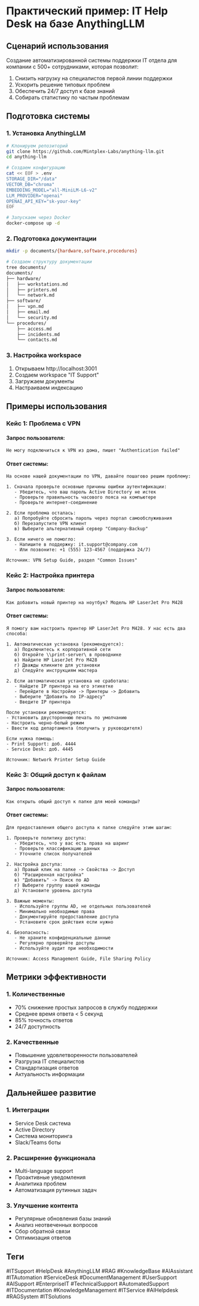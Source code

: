 # Практический пример: IT Help Desk на базе AnythingLLM

## Сценарий использования
Создание автоматизированной системы поддержки IT отдела для компании с 500+ сотрудниками, которая позволит:
1. Снизить нагрузку на специалистов первой линии поддержки
2. Ускорить решение типовых проблем
3. Обеспечить 24/7 доступ к базе знаний
4. Собирать статистику по частым проблемам

## Подготовка системы

### 1. Установка AnythingLLM
```bash
# Клонируем репозиторий
git clone https://github.com/Mintplex-Labs/anything-llm.git
cd anything-llm

# Создаем конфигурацию
cat << EOF > .env
STORAGE_DIR="/data"
VECTOR_DB="chroma"
EMBEDDING_MODEL="all-MiniLM-L6-v2"
LLM_PROVIDER="openai"
OPENAI_API_KEY="sk-your-key"
EOF

# Запускаем через Docker
docker-compose up -d
```

### 2. Подготовка документации
```bash
mkdir -p documents/{hardware,software,procedures}

# Создаем структуру документации
tree documents/
documents/
├── hardware/
│   ├── workstations.md
│   ├── printers.md
│   └── network.md
├── software/
│   ├── vpn.md
│   ├── email.md
│   └── security.md
└── procedures/
    ├── access.md
    ├── incidents.md
    └── contacts.md
```

### 3. Настройка workspace
1. Открываем http://localhost:3001
2. Создаем workspace "IT Support"
3. Загружаем документы
4. Настраиваем индексацию

## Примеры использования

### Кейс 1: Проблема с VPN

#### Запрос пользователя:
```
Не могу подключиться к VPN из дома, пишет "Authentication failed"
```

#### Ответ системы:
```
На основе нашей документации по VPN, давайте пошагово решим проблему:

1. Сначала проверьте основные причины ошибки аутентификации:
   - Убедитесь, что ваш пароль Active Directory не истек
   - Проверьте правильность часового пояса на компьютере
   - Проверьте интернет-соединение

2. Если проблема осталась:
   a) Попробуйте сбросить пароль через портал самообслуживания
   б) Перезапустите VPN клиент
   в) Выберите альтернативный сервер "Company-Backup"

3. Если ничего не помогло:
   - Напишите в поддержку: it.support@company.com
   - Или позвоните: +1 (555) 123-4567 (поддержка 24/7)

Источник: VPN Setup Guide, раздел "Common Issues"
```

### Кейс 2: Настройка принтера

#### Запрос пользователя:
```
Как добавить новый принтер на ноутбук? Модель HP LaserJet Pro M428
```

#### Ответ системы:
```
Я помогу вам настроить принтер HP LaserJet Pro M428. У нас есть два способа:

1. Автоматическая установка (рекомендуется):
   a) Подключитесь к корпоративной сети
   б) Откройте \\print-server\ в проводнике
   в) Найдите HP LaserJet Pro M428
   г) Дважды кликните для установки
   д) Следуйте инструкциям мастера

2. Если автоматическая установка не сработала:
   - Найдите IP принтера на его этикетке
   - Перейдите в Настройки -> Принтеры -> Добавить
   - Выберите "Добавить по IP-адресу"
   - Введите IP принтера

После установки рекомендуется:
- Установить двустороннюю печать по умолчанию
- Настроить черно-белый режим
- Ввести код департамента (получить у руководителя)

Если нужна помощь:
- Print Support: доб. 4444
- Service Desk: доб. 4445

Источник: Network Printer Setup Guide
```

### Кейс 3: Общий доступ к файлам

#### Запрос пользователя:
```
Как открыть общий доступ к папке для моей команды?
```

#### Ответ системы:
```
Для предоставления общего доступа к папке следуйте этим шагам:

1. Проверьте политику доступа:
   - Убедитесь, что у вас есть права на шаринг
   - Проверьте классификацию данных
   - Уточните список получателей

2. Настройка доступа:
   a) Правый клик на папке -> Свойства -> Доступ
   б) "Расширенная настройка"
   в) "Добавить" -> Поиск по AD
   г) Выберите группу вашей команды
   д) Установите уровень доступа

3. Важные моменты:
   - Используйте группы AD, не отдельных пользователей
   - Минимально необходимые права
   - Документируйте предоставление доступа
   - Установите срок действия если нужно

4. Безопасность:
   - Не храните конфиденциальные данные
   - Регулярно проверяйте доступы
   - Используйте аудит при необходимости

Источник: Access Management Guide, File Sharing Policy
```

## Метрики эффективности

### 1. Количественные
- 70% снижение простых запросов в службу поддержки
- Среднее время ответа < 5 секунд
- 85% точность ответов
- 24/7 доступность

### 2. Качественные
- Повышение удовлетворенности пользователей
- Разгрузка IT специалистов
- Стандартизация ответов
- Актуальность информации

## Дальнейшее развитие

### 1. Интеграции
- Service Desk система
- Active Directory
- Система мониторинга
- Slack/Teams боты

### 2. Расширение функционала
- Multi-language support
- Проактивные уведомления
- Аналитика проблем
- Автоматизация рутинных задач

### 3. Улучшение контента
- Регулярные обновления базы знаний
- Анализ неотвеченных вопросов
- Сбор обратной связи
- Оптимизация ответов

## Теги
#ITSupport #HelpDesk #AnythingLLM #RAG #KnowledgeBase #AIAssistant #ITAutomation #ServiceDesk #DocumentManagement #UserSupport #AISupport #EnterpriseIT #TechnicalSupport #AutomatedSupport #ITDocumentation #KnowledgeManagement #ITService #AIHelpdesk #RAGSystem #ITSolutions
